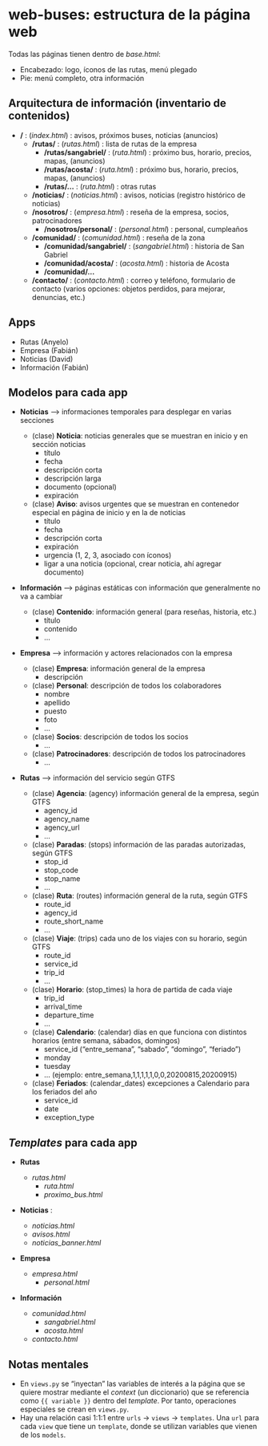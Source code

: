 # web-buses: estructura de la página web

Todas las páginas tienen dentro de *base.html*:

- Encabezado: logo, íconos de las rutas, menú plegado
- Pie: menú completo, otra información

## Arquitectura de información (inventario de contenidos)

- **/** : (*index.html*) : avisos, próximos buses, noticias (anuncios)
    - **/rutas/** : (*rutas.html*) : lista de rutas de la empresa
        - **/rutas/sangabriel/** : (*ruta.html*) : próximo bus, horario, precios, mapas, (anuncios)
        - **/rutas/acosta/** : (*ruta.html*) : próximo bus, horario, precios, mapas, (anuncios)
        - **/rutas/…** : (*ruta.html*) : otras rutas
    - **/noticias/** : (*noticias.html*) : avisos, noticias (registro histórico de noticias)
    - **/nosotros/** : (*empresa.html*) : reseña de la empresa, socios, patrocinadores
        - **/nosotros/personal/** : (*personal.html*) : personal, cumpleaños
    - **/comunidad/** : (*comunidad.html*) : reseña de la zona
        - **/comunidad/sangabriel/** : (*sangabriel.html*) : historia de San Gabriel
        - **/comunidad/acosta/** : (*acosta.html*) : historia de Acosta
        - **/comunidad/…**
    - **/contacto/** : (*contacto.html*) : correo y teléfono, formulario de contacto (varios opciones: objetos perdidos, para mejorar, denuncias, etc.)

## Apps

- Rutas (Anyelo)
- Empresa (Fabián)
- Noticias (David)
- Información (Fabián)

## Modelos para cada app

- **Noticias** —> informaciones temporales para desplegar en varias secciones
    - (clase) **Noticia**: noticias generales que se muestran en inicio y en sección noticias
        - título
        - fecha
        - descripción corta
        - descripción larga
        - documento (opcional)
        - expiración
    - (clase) **Aviso**: avisos urgentes que se muestran en contenedor especial en página de inicio y en la de noticias
        - título
        - fecha
        - descripción corta
        - expiración
        - urgencia (1, 2, 3, asociado con íconos)
        - ligar a una noticia (opcional, crear noticia, ahí agregar documento)

- **Información** —> páginas estáticas con información que generalmente no va a cambiar
    - (clase) **Contenido**: información general (para reseñas, historia, etc.)
        - título
        - contenido
        - …

- **Empresa** —> información y actores relacionados con la empresa
    - (clase) **Empresa**: información general de la empresa
        - descripción
    - (clase) **Personal**: descripción de todos los colaboradores
        - nombre
        - apellido
        - puesto
        - foto
        - …
    - (clase) **Socios**: descripción de todos los socios
        - …
    - (clase) **Patrocinadores**: descripción de todos los patrocinadores
        - …

- **Rutas** —> información del servicio según GTFS
    - (clase) **Agencia**: (agency) información general de la empresa, según GTFS
        - agency_id
        - agency_name
        - agency_url
        - …
    - (clase) **Paradas**: (stops) información de las paradas autorizadas, según GTFS
        - stop_id
        - stop_code
        - stop_name
        - …
    - (clase) **Ruta**: (routes) información general de la ruta, según GTFS
        - route_id
        - agency_id
        - route_short_name
        - …
    - (clase) **Viaje**: (trips) cada uno de los viajes con su horario, según GTFS
        - route_id
        - service_id
        - trip_id
        - …
    - (clase) **Horario**: (stop_times) la hora de partida de cada viaje
        - trip_id
        - arrival_time
        - departure_time
        - …
    - (clase) **Calendario**: (calendar) días en que funciona con distintos horarios (entre semana, sábados, domingos)
        - service_id (“entre_semana”, “sabado”, “domingo”, “feriado”)
        - monday
        - tuesday
        - … (ejemplo: entre_semana,1,1,1,1,1,0,0,20200815,20200915)
    - (clase) **Feriados**: (calendar_dates) excepciones a Calendario para los feriados del año
        - service_id
        - date
        - exception_type

## *Templates* para cada app

- **Rutas**
    - *rutas.html*
        - *ruta.html*
        - *proximo_bus.html*

- **Noticias** : 
    - *noticias.html*
    - *avisos.html*
    - *noticias_banner.html*
    
- **Empresa**
    - *empresa.html*
        - *personal.html*

- **Información**
    - *comunidad.html*
        - *sangabriel.html*
        - *acosta.html*
    - *contacto.html*


## Notas mentales

- En `views.py` se “inyectan” las variables de interés a la página que se quiere mostrar mediante el *context* (un diccionario) que se referencia como `{{ variable }}` dentro del *template*. Por tanto, operaciones especiales se crean en `views.py`.
- Hay una relación casi 1:1:1 entre `urls` -> `views` -> `templates`. Una `url` para cada `view` que tiene un `template`, donde se utilizan variables que vienen de los `models`.
